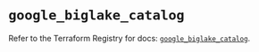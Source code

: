 # `google_biglake_catalog`

Refer to the Terraform Registry for docs: [`google_biglake_catalog`](https://registry.terraform.io/providers/hashicorp/google/6.32.0/docs/resources/biglake_catalog).
